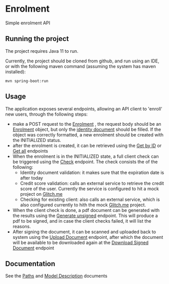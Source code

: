 # Enrolment
Simple enrolment API

## Running the project
The project requires Java 11 to run.

Currently, the project should be cloned from github, and run using an IDE, or with the following
maven command (assuming the system has maven installed):

`mvn spring-boot:run`

## Usage
 The application exposes several endpoints, allowing an API client to 'enroll' new users, through the following steps:
 * make a POST request to the [Enrolment](docs/paths.md#enroll-a-new-client-to-the-system) , the request body should 
 be an [Enrolment](docs/definitions.md#enrolment) object, but only the [identity document](docs/definitions.md#identitydocument) should be 
 filled. If the object was correctly formatted, a new enrolment should be created with the INITIALIZED status.
 * after the enrolment is created, it can be retrieved using the [Get by ID](docs/paths.md#retrieve-an-enrolment) 
 or [Get all](docs/paths.md#retrieve-enrolments) endpoints
 * When the enrolment is in the INITIALIZED state, a full client check can be triggered using 
 the [Check](docs/paths.md#initiate-enrolment-check) endpoint. The check consists the of the following:
    * Identity document validation: it makes sure that the expiration date is after today
    * Credit score validation: calls an external service to retrieve the credit score of the user. 
    Currently the service is configured to hit a mock project on [Glitch.me](https://glitch.com/~en-rest-proj)
    * Checking for existing client: also calls an external service, which is also configured currently to hith
    the mock [Glitch.me](https://glitch.com/~en-rest-proj) project.
 * When the client check is done, a pdf document can be generated with the results using the 
 [Generate unsigned](docs/paths.md#download-enrolment-result) endpoint. This will produce a pdf to be signed, 
 and in case the client checks failed, it will list the reasons.
 * After signing the document, it can be scanned and uploaded back to system using the
  [Upload Document](docs/paths.md#upload-signed-document) endpoint, after which the document will be 
  available to be downloaded again at the [Download Signed Document](docs/paths.md#download-signed-document) endpoint

## Documentation
See the [Paths](docs/paths.md) and [Model Description](docs/definitions.md) documents 
